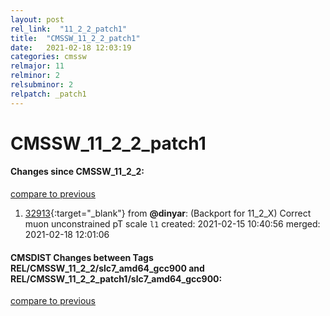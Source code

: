 ```yaml
---
layout: post
rel_link:  "11_2_2_patch1"
title:  "CMSSW_11_2_2_patch1"
date:   2021-02-18 12:03:19
categories: cmssw
relmajor: 11
relminor: 2
relsubminor: 2
relpatch: _patch1
---
```


# CMSSW_11_2_2_patch1
#### Changes since CMSSW_11_2_2:
[compare to previous](https://github.com/cms-sw/cmssw/compare/CMSSW_11_2_2...CMSSW_11_2_2_patch1)



1. [32913](http://github.com/cms-sw/cmssw/pull/32913){:target="_blank"}  from **@dinyar**: (Backport for 11_2_X) Correct muon unconstrained pT scale `l1`  created: 2021-02-15 10:40:56 merged: 2021-02-18 12:01:06



#### CMSDIST Changes between Tags REL/CMSSW_11_2_2/slc7_amd64_gcc900 and REL/CMSSW_11_2_2_patch1/slc7_amd64_gcc900:
[compare to previous](https://github.com/cms-sw/cmsdist/compare/REL/CMSSW_11_2_2/slc7_amd64_gcc900...REL/CMSSW_11_2_2_patch1/slc7_amd64_gcc900)


